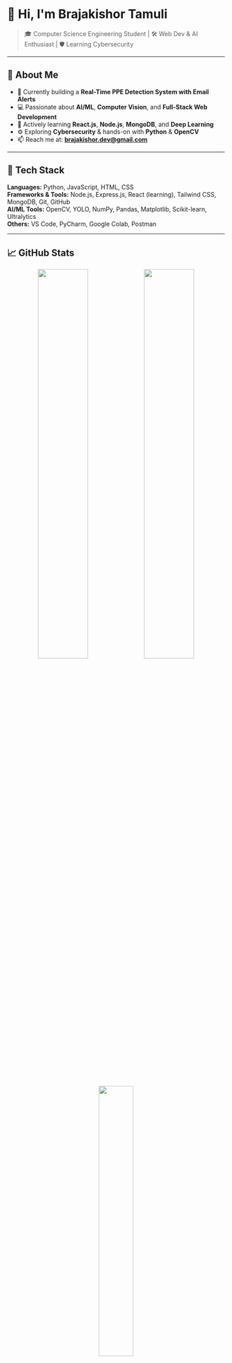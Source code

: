 # 👋 Hi, I'm Brajakishor Tamuli

> 🎓 Computer Science Engineering Student | 🛠️ Web Dev & AI Enthusiast | 🛡️ Learning Cybersecurity

---

## 🚀 About Me

- 🔭 Currently building a **Real-Time PPE Detection System with Email Alerts**
- 💻 Passionate about **AI/ML**, **Computer Vision**, and **Full-Stack Web Development**
- 🌱 Actively learning **React.js**, **Node.js**, **MongoDB**, and **Deep Learning**
- ⚙️ Exploring **Cybersecurity** & hands-on with **Python** & **OpenCV**
- 📫 Reach me at: **brajakishor.dev@gmail.com**

---

## 🧰 Tech Stack

**Languages:** Python, JavaScript, HTML, CSS  
**Frameworks & Tools:** Node.js, Express.js, React (learning), Tailwind CSS, MongoDB, Git, GitHub  
**AI/ML Tools:** OpenCV, YOLO, NumPy, Pandas, Matplotlib, Scikit-learn, Ultralytics  
**Others:** VS Code, PyCharm, Google Colab, Postman

---

## 📈 GitHub Stats

<p align="center">
  <img src="https://github-readme-stats.vercel.app/api?username=Dev-B-cypher&show_icons=true&theme=radical" width="48%" />
  <img src="https://github-readme-streak-stats.herokuapp.com/?user=Dev-B-cypher&theme=radical" width="48%" />
</p>

<p align="center">
  <img src="https://github-readme-stats.vercel.app/api/top-langs/?username=Dev-B-cypher&layout=compact&theme=radical" width="40%" />
</p>

---

## 🔗 Let's Connect

- 💼 [LinkedIn](https://www.linkedin.com/in/brajakishor-tamuli/) *(Add your link if available)*
- 🧠 [My Projects](https://github.com/Dev-B-cypher?tab=repositories)
- ✉️ brajakishor.dev@gmail.com

---

_"Code. Learn. Share. Repeat."_  
Thanks for visiting my profile 🙌

